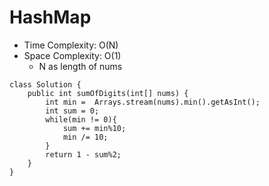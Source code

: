 # HashMap
* Time Complexity: O(N)
* Space Complexity: O(1)
	* N as length of nums
```
class Solution {
    public int sumOfDigits(int[] nums) {
        int min =  Arrays.stream(nums).min().getAsInt();
        int sum = 0;
        while(min != 0){
            sum += min%10;
            min /= 10;
        }
        return 1 - sum%2;
    }
}
```